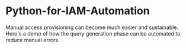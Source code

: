 # Python-for-IAM-Automation
Manual access provisioning can become much easier and sustainable. Here's a demo of how the query generation phase can be automated to reduce manual errors.
